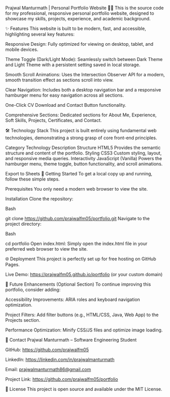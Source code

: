 Prajwal Manturmath | Personal Portfolio Website 👨‍💻
This is the source code for my professional, responsive personal portfolio website, designed to showcase my skills, projects, experience, and academic background.

✨ Features
This website is built to be modern, fast, and accessible, highlighting several key features:

Responsive Design: Fully optimized for viewing on desktop, tablet, and mobile devices.

Theme Toggle (Dark/Light Mode): Seamlessly switch between Dark Theme and Light Theme with a persistent setting saved in local storage.

Smooth Scroll Animations: Uses the Intersection Observer API for a modern, smooth transition effect as sections scroll into view.

Clear Navigation: Includes both a desktop navigation bar and a responsive hamburger menu for easy navigation across all sections.

One-Click CV Download and Contact Button functionality.

Comprehensive Sections: Dedicated sections for About Me, Experience, Soft Skills, Projects, Certificates, and Contact.

🛠️ Technology Stack
This project is built entirely using fundamental web technologies, demonstrating a strong grasp of core front-end principles.

Category	Technology	Description
Structure	HTML5	Provides the semantic structure and content of the portfolio.
Styling	CSS3	Custom styling, layout, and responsive media queries.
Interactivity	JavaScript (Vanilla)	Powers the hamburger menu, theme toggle, button functionality, and scroll animations.

Export to Sheets
🚀 Getting Started
To get a local copy up and running, follow these simple steps.

Prerequisites
You only need a modern web browser to view the site.

Installation
Clone the repository:

Bash

git clone https://github.com/prajwalfm05/portfolio.git
Navigate to the project directory:

Bash

cd portfolio
Open index.html:
Simply open the index.html file in your preferred web browser to view the site.

🌐 Deployment
This project is perfectly set up for free hosting on GitHub Pages.

Live Demo: https://prajwalfm05.github.io/portfolio (or your custom domain)

📝 Future Enhancements (Optional Section)
To continue improving this portfolio, consider adding:

Accessibility Improvements: ARIA roles and keyboard navigation optimization.

Project Filters: Add filter buttons (e.g., HTML/CSS, Java, Web App) to the Projects section.

Performance Optimization: Minify CSS/JS files and optimize image loading.

👤 Contact
Prajwal Manturmath – Software Engineering Student

GitHub: https://github.com/prajwalfm05

LinkedIn: https://linkedin.com/in/prajwalmanturmath

Email: prajwalmanturmath86@gmail.com

Project Link: https://github.com/prajwalfm05/portfolio

📜 License
This project is open source and available under the MIT License.
